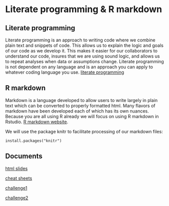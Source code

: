 # Literate programming & R markdown

## Literate programming
Literate programming is an approach to writing code where we combine plain text and snippets of code.  This allows us to explain the logic and goals of our code as we develop it.  This makes it easier for our collaborators to understand our code, insures that we are using sound logic, and allows us to repeat analyses when data or assumptions change.  Literate programming is not dependent on any language and is an approach you can apply to whatever coding language you use.
[literate programming](https://en.wikipedia.org/wiki/Literate_programming)

## R markdown
Markdown is a language developed to allow users to write largely in plain text which can be converted to properly formatted html.  Many flavors of markdown have been developed each of which has its own nuances.  Because you are all using R already we will focus on using R markdown in Rstudio.
[R markdown website](http://rmarkdown.rstudio.com/).

We will use the package knitr to facilitate processing of our markdown files:

```{r}
install.packages("knitr")
```


## Documents

[html slides](http://coleoguy.github.io/blackmon.pubs/hb.pres.html)

[cheat sheets](handout.pdf)

[challenge1](challenge1.Rmd)

[challenge2](challenge2.Rmd)



